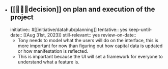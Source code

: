 - ## [[👩🏻‍⚖️decision]] on plan and execution of the project
  initiative:: #[[initiative/datahub/planning]] 
  tentative:: yes
  keep-until-date:: [[Aug 31st, 2023]] 
  still-relevant:: yes
  review-on-date::
	- Tony needs to model what the users will do on the interface, this is more important for now than figuring out how capital data is updated or how manifestation is reflected.
	- This is important because the UI will set a framework for everyone to understand what a feature is.